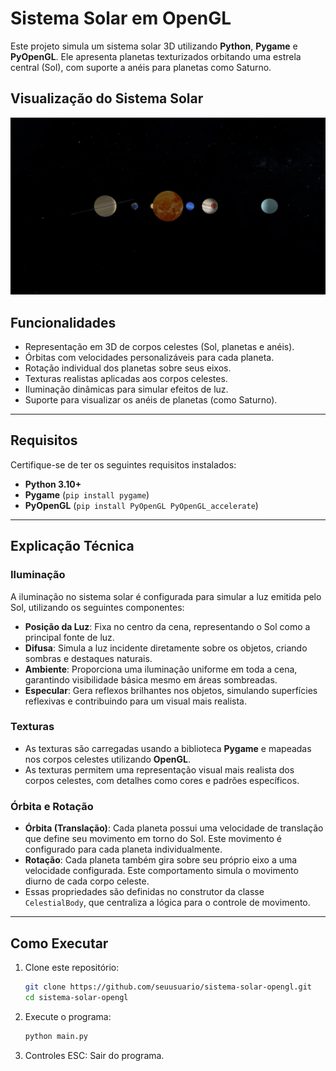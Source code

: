 # Sistema Solar em OpenGL

Este projeto simula um sistema solar 3D utilizando **Python**, **Pygame** e **PyOpenGL**. Ele apresenta planetas texturizados orbitando uma estrela central (Sol), com suporte a anéis para planetas como Saturno.

## Visualização do Sistema Solar

![Sistema Solar](assets/sistema_solar.png)

## Funcionalidades

- Representação em 3D de corpos celestes (Sol, planetas e anéis).
- Órbitas com velocidades personalizáveis para cada planeta.
- Rotação individual dos planetas sobre seus eixos.
- Texturas realistas aplicadas aos corpos celestes.
- Iluminação dinâmicas para simular efeitos de luz.
- Suporte para visualizar os anéis de planetas (como Saturno).

---

## Requisitos

Certifique-se de ter os seguintes requisitos instalados:

- **Python 3.10+**
- **Pygame** (`pip install pygame`)
- **PyOpenGL** (`pip install PyOpenGL PyOpenGL_accelerate`)

---

## Explicação Técnica

### Iluminação
A iluminação no sistema solar é configurada para simular a luz emitida pelo Sol, utilizando os seguintes componentes:

- **Posição da Luz**: Fixa no centro da cena, representando o Sol como a principal fonte de luz.
- **Difusa**: Simula a luz incidente diretamente sobre os objetos, criando sombras e destaques naturais.
- **Ambiente**: Proporciona uma iluminação uniforme em toda a cena, garantindo visibilidade básica mesmo em áreas sombreadas.
- **Especular**: Gera reflexos brilhantes nos objetos, simulando superfícies reflexivas e contribuindo para um visual mais realista.

### Texturas
- As texturas são carregadas usando a biblioteca **Pygame** e mapeadas nos corpos celestes utilizando **OpenGL**.
- As texturas permitem uma representação visual mais realista dos corpos celestes, com detalhes como cores e padrões específicos.

### Órbita e Rotação
- **Órbita (Translação)**: Cada planeta possui uma velocidade de translação que define seu movimento em torno do Sol. Este movimento é configurado para cada planeta individualmente.
- **Rotação**: Cada planeta também gira sobre seu próprio eixo a uma velocidade configurada. Este comportamento simula o movimento diurno de cada corpo celeste.
- Essas propriedades são definidas no construtor da classe `CelestialBody`, que centraliza a lógica para o controle de movimento.

---

## Como Executar

1. Clone este repositório:
   ```bash
   git clone https://github.com/seuusuario/sistema-solar-opengl.git
   cd sistema-solar-opengl
   ```

2. Execute o programa:
    ```bash
    python main.py
    ```

3. Controles
    ESC: Sair do programa.